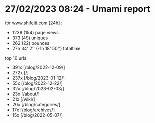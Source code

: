 # 27/02/2023 08:24 - Umami report
for www.shifeiti.com [24h] :

 - 1238 (154) page views
 - 373 (49) uniques
 - 262 (22) bounces
 - 27h 34' 2'' (-1h 18' 50'') totaltime


top 10 urls:
 - 391x [/blog/2022-12-09/]
 - 272x [/]
 - 237x [/blog/2023-01-12/]
 - 55x [/blog/2022-12-22/]
 - 32x [/blog/2023-02-03/]
 - 23x [/about/]
 - 21x [/wiki/]
 - 20x [/blog/categories/]
 - 17x [/blog/archives/]
 - 15x [/blog/2022-05-07/]


